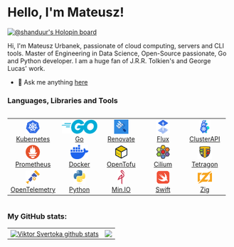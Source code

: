 # Hello, I'm Mateusz!

[![@shanduur's Holopin board](https://holopin.me/shanduur)](https://holopin.io/@shanduur)

Hi, I'm Mateusz Urbanek, passionate of cloud computing, servers and CLI tools. Master of Engineering in Data Science, Open-Source passionate, Go and Python developer. I am a huge fan of J.R.R. Tolkien's and George Lucas' work.

- 💬 Ask me anything [here](https://github.com/Shanduur/shanduur/issues)

### Languages, Libraries and Tools

<div style="display: flex; align-items: flex-start; align: center">
<table align="center">
  <tr>
    <td align="center" width="80">
      <a href="https://kubernetes.io/" target="_blank">
          <code><img src="./assets/kubernetes.png" height="32" alt="Kubernetes Logo"></code>
        <br>Kubernetes
      </a>
    </td>
    <td align="center" width="80" >
      <a href="https://go.dev/" target="_blank">
          <code><img src="./assets/go.svg" height="32" alt="Go Logo"></code>
        <br>Go
      </a>
    </td>
    <td align="center" width="80">
      <a href="https://www.mend.io/renovate/" target="_blank">
          <code><img src="./assets/renovate.png" height="32" alt="Renovate Logo"></code>
        <br>Renovate
      </a>
    </td>
    <td align="center" width="80">
      <a href="http://fluxcd.io" target="_blank">
          <code><img src="./assets/flux.png" height="32" alt="Flux Logo"></code>
        <br>Flux
      </a>
    </td>
    <td align="center" width="80">
      <a href="https://cluster-api.sigs.k8s.io" target="_blank">
          <code><img src="./assets/cluster-api.svg" height="32" alt="Cluster API Logo"></code>
        <br>ClusterAPI
      </a>
    </td>
  </tr>
  <tr>
    <td align="center" width="80">
      <a href="https://prometheus.io" target="_blank">
          <code><img src="./assets/prometheus.png" height="32" alt="Prometheus Logo"></code>
        <br>Prometheus
      </a>
    </td>
    <td align="center" width="80">
      <a href="https://www.docker.com/" target="_blank">
          <code><img src="./assets/docker.png" height="32" alt="Docker Logo"></code>
        <br>Docker
      </a>
    </td>
    <td align="center" width="80">
      <a href="http://opentofu.org" target="_blank">
          <code><img src="./assets/opentofu.png" height="32" alt="OpenTofu Logo"></code>
        <br>OpenTofu
      </a>
    </td>
    <td align="center" width="80">
      <a href="https://cilium.io/" target="_blank">
          <code><img src="./assets/cilium.png" height="32" alt="Cilium Logo"></code>
        <br>Cilium
      </a>
    </td>
    <td align="center" width="80">
      <a href="https://tetragon.io" target="_blank">
          <code><img src="./assets/tetragon.png" height="32" alt="Tetragon Logo"></code>
        <br>Tetragon
      </a>
    </td>
  </tr>
  <tr>
    <td align="center" width="80">
      <a href="https://opentelemetry.io/" target="_blank">
          <code><img src="./assets/opentelemetry.png" height="32" alt="OpenTelemetry Logo"></code>
        <br>OpenTelemetry
      </a>
    </td>
    <td align="center" width="80">
      <a href="https://www.python.org/" target="_blank">
          <code><img src="./assets/python.png" height="32" alt="Python Logo"></code>
        <br>Python
      </a>
    </td>
    <td align="center" width="80">
      <a href="https://min.io" target="_blank">
          <code><img src="./assets/minio.png" height="32" alt="Min.IO Logo"></code>
        <br>Min.IO
      </a>
    </td>
    <td align="center" width="80">
      <a href="https://www.swift.org" target="_blank">
          <code><img src="./assets/swift.png" height="32" alt="Swift Logo"></code>
        <br>Swift
      </a>
    </td>
    <td align="center" width="80">
      <a href="https://ziglang.org" target="_blank">
          <code><img src="./assets/zig.png" height="32" alt="Zig Logo"></code>
        <br>Zig
      </a>
    </td>
  </tr>
</table>
</div>

### My GitHub stats:

<table align="center">
  <tr>
  <td>
  <a href="https://github.com/shanduur/github-readme-stats"><img align="center" src="https://github-readme-stats.vercel.app/api?username=shanduur&show_icons=true&count_private=true" alt="Viktor Svertoka github stats" /></a>
  </td>
  <td>
  <a href="https://github.com/shanduur/github-readme-stats"><img align="center" src="https://github-readme-stats.vercel.app/api/top-langs/?username=shanduur&layout=compact&exclude_repo=shanduur.github.io" /></a>
  </td>
  </tr>
</table>
